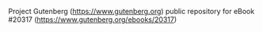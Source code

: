 Project Gutenberg (https://www.gutenberg.org) public repository for eBook #20317 (https://www.gutenberg.org/ebooks/20317)
